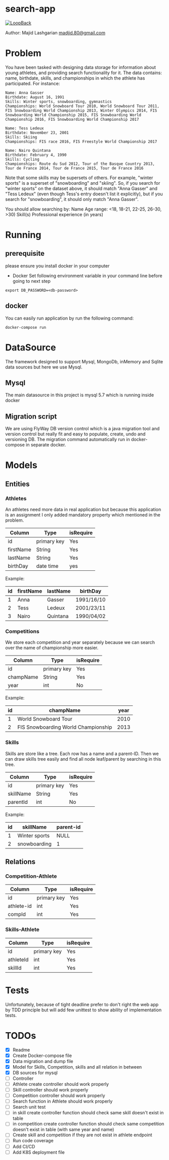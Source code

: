 # search-app

[![LoopBack](https://github.com/strongloop/loopback-next/raw/master/docs/site/imgs/branding/Powered-by-LoopBack-Badge-(blue)-@2x.png)](http://loopback.io/)

Author: Majid Lashgarian <madjid.80@gmail.com>

# Problem
You have been tasked with designing data storage for information about young athletes, and providing search functionality for it. The data contains: name, birthdate, skills, and championships in which the athlete has participated. For instance:

```
Name: Anna Gasser
Birthdate: August 16, 1991
Skills: Winter sports, snowboarding, gymnastics
Championships: World Snowboard Tour 2010, World Snowboard Tour 2011, FIS Snowboarding World Championship 2013, Winter Olympics 2014, FIS Snowboarding World Championship 2015, FIS Snowboarding World Championship 2016, FIS Snowboarding World Championship 2017

Name: Tess Ledeux
Birthdate: November 23, 2001
Skills: Skiing
Championships: FIS race 2016, FIS Freestyle World Championship 2017

Name: Nairo Quintana
Birthdate: February 4, 1990
Skills: Cycling
Championships: Route du Sud 2012, Tour of the Basque Country 2013, Tour de France 2014, Tour de France 2015, Tour de France 2016
```

Note that some skills may be supersets of others. For example, "winter sports" is a superset of "snowboarding" and "skiing". So, if you search for "winter sports" on the dataset above, it should match "Anna Gasser" and "Tess Ledeux" (even though Tess's entry doesn't list it explicitly), but if you search for "snowboarding", it should only match "Anna Gasser".

You should allow searching by:
Name
Age range: <18, 18-21, 22-25, 26-30, >30)
Skill(s)
Professional experience (in years)

# Running
## prerequisite
please ensure you install docker in your computer
- Docker
Set following environment variable in your command line before going to next step
```
export DB_PASSWORD=<db-password>
```
## docker
You can easily run application by run the following command:
```
docker-compose run
```
# DataSource
The framework designed to support Mysql, MongoDb, inMemory and Sqlite data sources but here we use Mysql. 
## Mysql
The main datasource in this project is mysql 5.7 which is running inside docker
## Migration script
We are using FlyWay DB version control which is a java migration tool and version control but really fit and easy to populate, create, undo and versioning DB. 
The migration command automatically run in docker-compose in separate docker.
# Models

## Entities
### Athletes
An athletes need more data in real application but because this application is an assignment I only added mandatory property which mentioned in the problem.

| Column   | Type  | isRequire |
| ---------|-------|--------|
| id | primary key| Yes |
| firstName | String | Yes|
| lastName | String | Yes|
| birthDay | date time | yes |

Example:


| id | firstName | lastName | birthDay |
| --|---|---|---|
| 1 | Anna | Gasser | 1991/16/10 |
| 2 | Tess | Ledeux | 2001/23/11 |
| 3 | Nairo | Quintana | 1990/04/02 |


### Competitions
We store each competition and year separately because we can search over the name of championship more easier.

| Column   | Type  | isRequire |
| ---------|-------|--------|
| id | primary key| Yes |
| champName | String | Yes|
| year | int | No |

Example:

| id | champName | year |
| --|---|---|
| 1 | World Snowboard Tour | 2010 |
| 2 |  FIS Snowboarding World Championship | 2013 |

### Skills
Skills are store like a tree. Each row has a name and a parent-ID. Then we can draw skills tree easily and find all node leaf/parent by searching in this tree.

| Column   | Type  | isRequire |
| ---------|-------|--------|
| id | primary key| Yes|
| skillName | String | Yes|
| parentId | int | No |

Example:

| id | skillName | parent-id |
| --|---|---|
| 1 | Winter sports | NULL |
| 2 | snowboarding | 1 |

## Relations
### Competition-Athlete

| Column   | Type  | isRequire |
| ---------|-------|--------|
| id | primary key| Yes|
| athlete-id | int | Yes|
| compId | int | Yes |

### Skills-Athlete

| Column   | Type  | isRequire |
| ---------|-------|--------|
| id | primary key| Yes|
| athleteId | int | Yes|
| skillId | int | Yes |

# Tests
Unfortunately, because of tight deadline prefer to don't right the web app by TDD principle but will add few unittest to show ability of implementation tests.

# TODOs
- [x] Readme
- [x] Create Docker-compose file
- [x] Data migration and dump file
- [x] Model for Skills, Competition, skills and all relation in between
- [x] DB sources for mysql
- [ ] Controller
- [ ] Athlete create controller should work properly
- [ ] Skill controller should work properly
- [ ] Competition controller should work properly
- [ ] Search function in Athlete should work properly
- [ ] Search unit test
- [ ] in skill create controller function should check same skill doesn't exist in table
- [ ] in competition create controller function should check same competition doesn't exist in table (with same year and name)
- [ ] Create skill and competition if they are not exist in athlete endpoint
- [ ] Run code coverage
- [ ] Add CI/CD
- [ ] Add K8S deployment file
